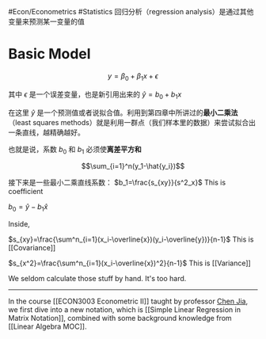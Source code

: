 #Econ/Econometrics  #Statistics 
回归分析（regression analysis）是通过其他变量来预测某一变量的值

# Basic Model

 $$
 y=\beta_0+\beta_1x+\epsilon
$$

其中 $\epsilon$ 是一个误差变量，也是新引用出来的 $\widehat{y}=b_0+b_1x$

在这里 $\hat{y}$ 是一个预测值或者说拟合值。利用到第四章中所讲过的**最小二乘法**（least squares methods）就是利用一群点（我们样本里的数据）来尝试拟合出一条直线，越精确越好。

也就是说，系数 $b_0$ 和 $b_1$ 必须使**离差平方和**

$$\sum_{i=1}^n(y_1-\hat{y_i})$$

接下来是一些最小二乘直线系数：
$b_1=\frac{s_{xy}}{s^2_x}$ This is coefficient

$b_0=\hat{y}-b_1\hat{x}$

Inside,

$s_{xy}=\frac{\sum^n_{i=1}(x_i-\overline{x})(y_i-\overline{y})}{n-1}$  This is [[Covariance]]

$s_{x^2}=\frac{\sum^n_{i=1}(x_i-\overline{x})^2}{n-1}$  This is [[Variance]]

We seldom calculate those stuff by hand. It's too hard.

---

In the course [[ECON3003 Econometric II]] taught by professor [Chen Jia](https://fss.um.edu.mo/chen-jia-%E9%99%B3%E4%BD%B3/), we first dive into a new notation, which is [[Simple Linear Regression in Matrix Notation]], combined with some background knowledge from [[Linear Algebra MOC]].

